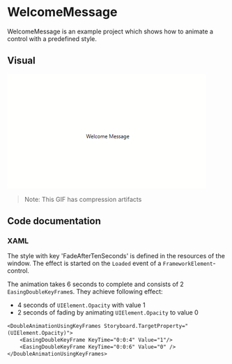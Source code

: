 ﻿# WelcomeMessage

WelcomeMessage is an example project which shows how to animate a control with a predefined style. 

## Visual

![Animated GIF of project output](Assets/WelcomeMessage.gif)
> Note: This GIF has compression artifacts

## Code documentation

### XAML

The style with key 'FadeAfterTenSeconds' is defined in the resources of the window. The effect is started on the `Loaded` event of a `FrameworkElement`-control.

The animation takes 6 seconds to complete and consists of 2 `EasingDoubleKeyFrame`s. They achieve following effect:
* 4 seconds of `UIElement.Opacity` with value 1
* 2 seconds of fading by animating `UIElement.Opacity` to value 0

```xaml
<DoubleAnimationUsingKeyFrames Storyboard.TargetProperty="(UIElement.Opacity)">
    <EasingDoubleKeyFrame KeyTime="0:0:4" Value="1"/>
    <EasingDoubleKeyFrame KeyTime="0:0:6" Value="0" />
</DoubleAnimationUsingKeyFrames>
```